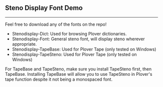 ## Steno Display Font Demo
---
Feel free to download any of the fonts on the repo!

- Stenodisplay-Dict: Used for browsing Plover dictionaries.
- Stenodisplay-Font: General steno font, will display steno wherever appropriate.
- Stenodisplay-TapeBase: Used for Plover Tape (only tested on Windows)
- Stenodisplay-TapeSteno: Used for Plover Tape (only tested on Windows)

For TapeBase and TapeSteno, make sure you install TapeSteno first, then TapeBase. Installing TapeBase will allow you to use TapeSteno in Plover's tape function despite it not being a monospaced font.
